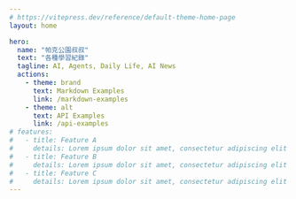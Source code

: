 ```yaml
---
# https://vitepress.dev/reference/default-theme-home-page
layout: home

hero:
  name: "帕克公園叔叔"
  text: "各種學習紀錄"
  tagline: AI, Agents, Daily Life, AI News
  actions:
    - theme: brand
      text: Markdown Examples
      link: /markdown-examples
    - theme: alt
      text: API Examples
      link: /api-examples
# features:
#   - title: Feature A
#     details: Lorem ipsum dolor sit amet, consectetur adipiscing elit
#   - title: Feature B
#     details: Lorem ipsum dolor sit amet, consectetur adipiscing elit
#   - title: Feature C
#     details: Lorem ipsum dolor sit amet, consectetur adipiscing elit
---
```

